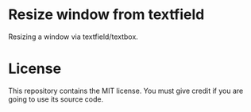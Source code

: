 # Resize window from textfield

Resizing a window via textfield/textbox.

# License

This repository contains the MIT license. You must give credit if you are going to use its source code.